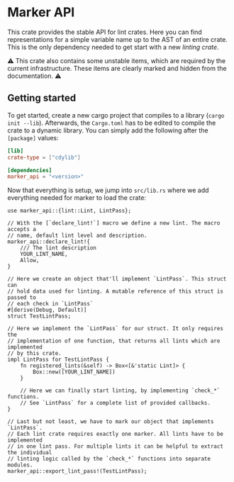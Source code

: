 # Marker API

This crate provides the stable API for lint crates.
Here you can find representations for a simple variable name up to the AST of an entire crate.
This is the only dependency needed to get start with a new *linting crate*.

:warning: This crate also contains some unstable items, which are required by the current infrastructure. These items are clearly marked and hidden from the documentation. :warning:

## Getting started

To get started, create a new cargo project that compiles to a library (`cargo init --lib`).
Afterwards, the `Cargo.toml` has to be edited to compile the crate to a dynamic library.
You can simply add the following after the `[package]` values:

```toml
[lib]
crate-type = ["cdylib"]

[dependencies]
marker_api = "<version>"
```

Now that everything is setup, we jump into `src/lib.rs` where we add everything needed for marker to load the crate:

```rust,ignore
use marker_api::{lint::Lint, LintPass};

// With the [`declare_lint!`] macro we define a new lint. The macro accepts a
// name, default lint level and description.
marker_api::declare_lint!{
    /// The lint description
    YOUR_LINT_NAME,
    Allow,
}

// Here we create an object that'll implement `LintPass`. This struct can
// hold data used for linting. A mutable reference of this struct is passed to
// each check in `LintPass`
#[derive(Debug, Default)]
struct TestLintPass;

// Here we implement the `LintPass` for our struct. It only requires the
// implementation of one function, that returns all lints which are implemented
// by this crate.
impl LintPass for TestLintPass {
    fn registered_lints(&self) -> Box<[&'static Lint]> {
        Box::new([YOUR_LINT_NAME])
    }

    // Here we can finally start linting, by implementing `check_*` functions.
    // See `LintPass` for a complete list of provided callbacks.
}

// Last but not least, we have to mark our object that implements `LintPass`.
// Each lint crate requires exactly one marker. All lints have to be implemented
// in one lint pass. For multiple lints it can be helpful to extract the individual
// linting logic called by the `check_*` functions into separate modules.
marker_api::export_lint_pass!(TestLintPass);
```
